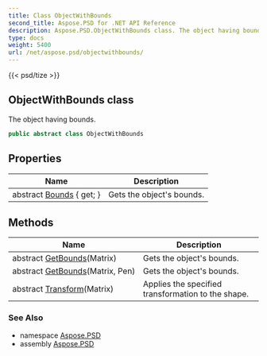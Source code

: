 ```yaml
---
title: Class ObjectWithBounds
second_title: Aspose.PSD for .NET API Reference
description: Aspose.PSD.ObjectWithBounds class. The object having bounds
type: docs
weight: 5400
url: /net/aspose.psd/objectwithbounds/
---
```

{{< psd/tize >}}
## ObjectWithBounds class

The object having bounds.

```csharp
public abstract class ObjectWithBounds
```

## Properties

| Name | Description |
| --- | --- |
| abstract [Bounds](../../aspose.psd/objectwithbounds/bounds/) { get; } | Gets the object's bounds. |

## Methods

| Name | Description |
| --- | --- |
| abstract [GetBounds](../../aspose.psd/objectwithbounds/getbounds/#getbounds)(Matrix) | Gets the object's bounds. |
| abstract [GetBounds](../../aspose.psd/objectwithbounds/getbounds/#getbounds_1)(Matrix, Pen) | Gets the object's bounds. |
| abstract [Transform](../../aspose.psd/objectwithbounds/transform/)(Matrix) | Applies the specified transformation to the shape. |

### See Also

* namespace [Aspose.PSD](../../aspose.psd/)
* assembly [Aspose.PSD](../../)



